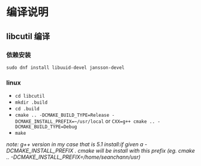 # 编译说明

## libcutil 编译

### 依赖安装

```
sudo dnf install libuuid-devel jansson-devel
```

### linux

- `cd libcutil`
- `mkdir .build`
- `cd .build`
- `cmake .. -DCMAKE_BUILD_TYPE=Release -DCMAKE_INSTALL_PREFIX=~/usr/local` or `CXX=g++ cmake .. -DCMAKE_BUILD_TYPE=Debug`
- `make`

*note: g++ version in my case that is 5.1*
*install:if given a -DCMAKE_INSTALL_PREFIX . cmake will be install with this prefix (eg. cmake .. -DCMAKE_INSTALL_PREFIX=/home/seanchann/usr)*

